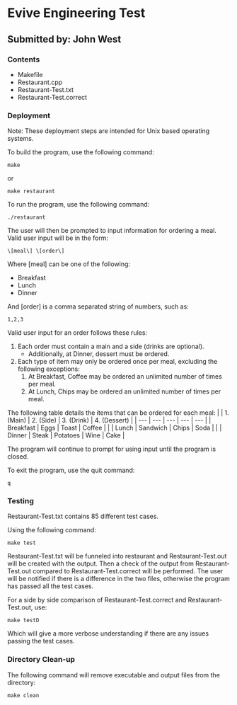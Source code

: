 # Evive Engineering Test

## Submitted by: John West

### Contents

- Makefile
- Restaurant.cpp
- Restaurant-Test.txt
- Restaurant-Test.correct

### Deployment

Note: These deployment steps are intended for Unix based operating systems.

To build the program, use the following command:
```
make
```
or
```
make restaurant
```

To run the program, use the following command:
```
./restaurant
```
The user will then be prompted to input information for ordering a meal.
Valid user input will be in the form:
```
\[meal\] \[order\]
```
Where \[meal\] can be one of the following:

- Breakfast
- Lunch
- Dinner

And \[order\] is a comma separated string of numbers, such as:
```
1,2,3
```

Valid user input for an order follows these rules:
1. Each order must contain a main and a side \(drinks are optional\).
	- Additionally, at Dinner, dessert must be ordered.
2. Each type of item may only be ordered once per meal, excluding the following exceptions:
	1. At Breakfast, Coffee may be ordered an unlimited number of times per meal.
	2. At Lunch, Chips may be ordered an unlimited number of times per meal.

The following table details the items that can be ordered for each meal:
| 			| 1. \(Main\)	| 2. \(Side\)	| 3. \(Drink\)	| 4. \(Dessert\) 	|
| ---		| --- 			| --- 			| --- 			| --- 				|
| Breakfast | Eggs 			| Toast 		| Coffee 		| 					|
| Lunch		| Sandwich 		| Chips 		| Soda 			| 					|
| Dinner	| Steak 		| Potatoes 		| Wine 			| Cake 				| 

The program will continue to prompt for using input until the program is closed.

To exit the program, use the quit command:
```
q
```

### Testing

Restaurant-Test.txt contains 85 different test cases.

Using the following command:
```
make test
```
Restaurant-Test.txt will be funneled into restaurant and Restaurant-Test.out will be created with the output.
Then a check of the output from Restaurant-Test.out compared to Restaurant-Test.correct will be performed.
The user will be notified if there is a difference in the two files, otherwise the program has passed all the test cases.

For a side by side comparison of Restaurant-Test.correct and Restaurant-Test.out, use:
```
make testD
```
Which will give a more verbose understanding if there are any issues passing the test cases.

### Directory Clean-up

The following command will remove executable and output files from the directory:
```
make clean
```
